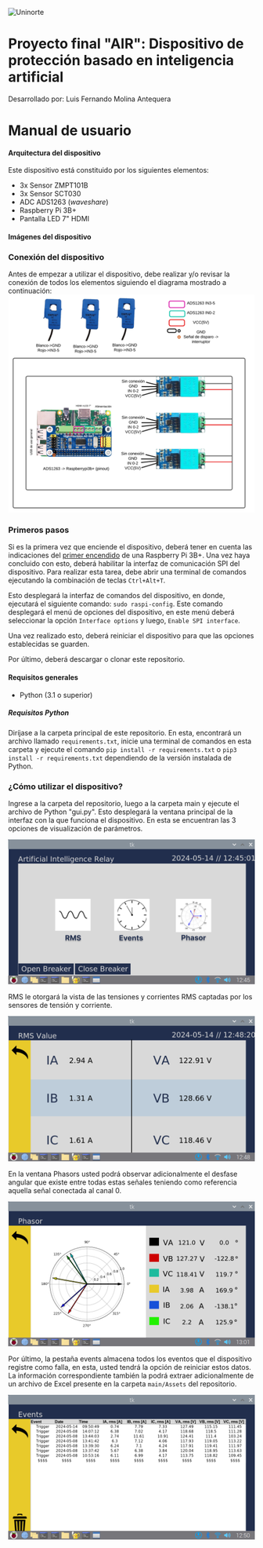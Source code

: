 ![Uninorte](https://d30mzt1bxg5llt.cloudfront.net/public/uploads/images/_signatoryLogo/LogoUninorte_MEN_2017.png)

# **Proyecto final "AIR"**: Dispositivo de protección basado en inteligencia artificial
Desarrollado por: Luis Fernando Molina Antequera 


# **Manual de usuario**




#### Arquitectura del dispositivo
Este dispositivo está constituido por los siguientes elementos:
- 3x Sensor ZMPT101B
- 3x Sensor SCT030
- ADC ADS1263 (*waveshare*)
- Raspberry Pi 3B+
- Pantalla LED 7" HDMI

#### Imágenes del dispositivo
### Conexión del dispositivo
Antes de empezar a utilizar el dispositivo, debe realizar y/o revisar la conexión de todos los elementos siguiendo el diagrama mostrado a continuación:
![Conexiones](README_FILES/Conexiones.png)
### Primeros pasos
Si es la primera vez que enciende el dispositivo, deberá tener en cuenta las indicaciones del [primer encendido](https://www.raspberrypi.com/documentation/computers/getting-started.html) de una Raspberry Pi 3B+. Una vez haya concluido con esto, deberá habilitar la interfaz de comunicación SPI del dispositivo. Para realizar esta tarea, debe abrir una terminal de comandos ejecutando la combinación de teclas `Ctrl+Alt+T`.

Esto desplegará la interfaz de comandos del dispositivo, en donde, ejecutará el siguiente comando: `sudo raspi-config`. Este comando desplegará el menú de opciones del dispositivo, en este menú deberá seleccionar la opción `Interface options` y luego, `Enable SPI interface`.

Una vez realizado esto, deberá reiniciar el dispositivo para que las opciones establecidas se guarden.

Por último, deberá descargar o clonar este repositorio.
#### Requisitos generales
- Python (3.1 o superior)

 ##### Requisitos Python
Diríjase a la carpeta principal de este repositorio. En esta, encontrará un archivo llamado `requirements.txt`, inicie una terminal de comandos en esta carpeta y ejecute el comando `pip install -r requirements.txt` o `pip3 install -r requirements.txt` dependiendo de la versión instalada de Python.


### ¿Cómo utilizar el dispositivo?
Ingrese a la carpeta del repositorio, luego a la carpeta main y ejecute el archivo de Python "gui.py". Esto desplegará la ventana principal de la interfaz con la que funciona el dispositivo. En esta se encuentran las 3 opciones de visualización de parámetros.

![GUI](README_FILES/GUI.png)

RMS le otorgará la vista de las tensiones y corrientes RMS captadas por los sensores de tensión y corriente. 

![RMS](README_FILES/RMS.png)

En la ventana Phasors usted podrá observar adicionalmente el desfase angular que existe entre todas estas señales teniendo como referencia aquella señal conectada al canal 0.

![Phasors](README_FILES/PHASORS.png)

Por último, la pestaña events almacena todos los eventos que el dispositivo registre como falla, en esta, usted tendrá la opción de reiniciar estos datos. La información correspondiente también la podrá extraer adicionalmente de un archivo de Excel presente en la carpeta `main/Assets` del repositorio.

![Events](README_FILES/EVENTS.png)

